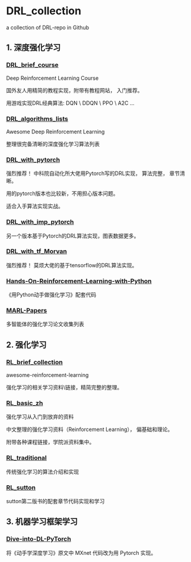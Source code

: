 # DRL_collection
a  collection of DRL-repo in Github

## 1. 深度强化学习


### [DRL_brief_course](https://github.com/Taospirit/DRL_brief_course)
Deep Reinforcement Learning Course

国外友人用精简的教程实现，附带有教程网站， 入门推荐。

用游戏实现DRL经典算法: DQN \ DDQN \ PPO \ A2C ...

### [DRL_algorithms_lists](https://github.com/tigerneil/awesome-deep-rl)

Awesome Deep Reinforcement Learning

整理很完备清晰的深度强化学习算法列表

### [DRL_with_pytorch](https://github.com/Taospirit/DRL-with-pytorch)
强烈推荐！ 中科院自动化所大佬用Pytorch写的DRL实现， 算法完整， 章节清晰。

用的pytorch版本也比较新，不用担心版本问题。

适合入手算法实现实战。

### [DRL_with_imp_pytorch](https://github.com/p-christ/Deep-Reinforcement-Learning-Algorithms-with-PyTorch)
另一个版本基于Pytorch的DRL算法实现，图表数据更多。

### [DRL_with_tf_Morvan](https://github.com/Taospirit/DRL_with_tf_Morvan)
强烈推荐！ 莫烦大佬的基于tensorflow的DRL算法实现。

### [Hands-On-Reinforcement-Learning-with-Python](https://github.com/PacktPublishing/Hands-On-Reinforcement-Learning-with-Python)
《用Python动手做强化学习》配套代码


### [MARL-Papers](https://github.com/LantaoYu/MARL-Papers)
多智能体的强化学习论文收集列表

## 2. 强化学习
### [RL_brief_collection](https://github.com/Taospirit/DRL_brief_collection)

awesome-reinforcement-learning

强化学习的相关学习资料\链接，精简完整的整理。

### [RL_basic_zh](https://github.com/Taospirit/RL_basic_zh)
强化学习从入门到放弃的资料

中文整理的强化学习资料（Reinforcement Learning）， 偏基础和理论。

附带各种课程链接，学院派资料集中。

### [RL_traditional](https://github.com/dennybritz/reinforcement-learning)
传统强化学习的算法介绍和实现

### [RL_sutton](https://github.com/ShangtongZhang/reinforcement-learning-an-introduction)
sutton第二版书的配套章节代码实现和学习

## 3. 机器学习框架学习
### [Dive-into-DL-PyTorch](https://github.com/Taospirit/Dive-into-DL-PyTorch)

将《动手学深度学习》原文中 MXnet 代码改为用 Pytorch 实现。